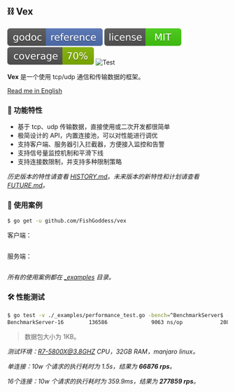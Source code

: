 ## ⛓ Vex

[![Go Doc](_icons/godoc.svg)](https://pkg.go.dev/github.com/FishGoddess/vex)
[![License](_icons/license.svg)](https://opensource.org/licenses/MIT)
[![Coverage](_icons/coverage.svg)](./_icons/coverage.svg)
![Test](https://github.com/FishGoddess/vex/actions/workflows/test.yml/badge.svg)

**Vex** 是一个使用 tcp/udp 通信和传输数据的框架。

[Read me in English](./README.en.md)

### 🍃 功能特性

* 基于 tcp、udp 传输数据，直接使用或二次开发都很简单
* 极简设计的 API，内置连接池，可以对性能进行调优
* 支持客户端、服务器引入拦截器，方便接入监控和告警
* 支持信号量监控机制和平滑下线
* 支持连接数限制，并支持多种限制策略

_历史版本的特性请查看 [HISTORY.md](./HISTORY.md)。未来版本的新特性和计划请查看 [FUTURE.md](./FUTURE.md)。_

### 📄 使用案例

```bash
$ go get -u github.com/FishGoddess/vex
```

客户端：

```go
```

服务端：

```go
```

_所有的使用案例都在 [_examples](./_examples) 目录。_

### 🛠 性能测试

```bash
$ go test -v ./_examples/performance_test.go -bench=^BenchmarkServer$ -benchtime=1s
BenchmarkServer-16        136586              9063 ns/op            2080 B/op          6 allocs/op
```

> 数据包大小为 1KB。

_测试环境：R7-5800X@3.8GHZ CPU，32GB RAM，manjaro linux。_

_单连接：10w 个请求的执行耗时为 1.5s，结果为 **66876 rps**。_

_16个连接：10w 个请求的执行耗时为 359.9ms，结果为 **277859 rps**。_
